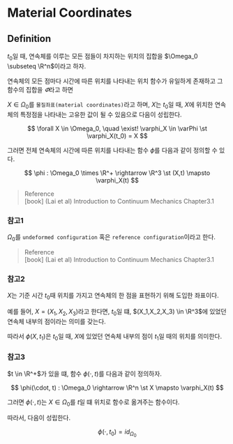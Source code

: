 # Material Coordinates
## Definition
$t_0$일 때, 연속체를 이루는 모든 점들이 차지하는 위치의 집합을 $\Omega_0 \subseteq \R^n$이라고 하자.

연속체의 모든 점마다 시간에 따른 위치를 나타내는 위치 함수가 유일하게 존재하고 그 함수의 집합을 $\varPhi$라고 하면

$X \in \Omega_0$를 `물질좌표(material coordinates)`라고 하며, $X$는  $t_0$일 때, $X$에 위치한 연속체의 특정점을 나타내는 고유한 값이 될 수 있음으로 다음이 성립한다.

$$ \forall X \in \Omega_0, \quad \exist! \varphi_X \in \varPhi \st \varphi_X(t_0) = X $$

그러면 전체 연속체의 시간에 따른 위치를 나타내는 함수 $\phi$를 다음과 같이 정의할 수 있다.

$$ \phi : \Omega_0 \times \R^+ \rightarrow \R^3 \st (X,t) \mapsto \varphi_X(t) $$


> Reference   
> [book] (Lai et al) Introduction to Continuum Mechanics Chapter3.1

### 참고1
$\Omega_0$를 `undeformed configuration` 혹은 `reference configuration`이라고 한다.

> Reference  
> [book] (Lai et al) Introduction to Continuum Mechanics Chapter3.1

### 참고2
$X$는 기준 시간 $t_0$때 위치를 가지고 연속체의 한 점을 표현하기 위해 도입한 좌표이다.

예를 들어, $X=(X_1,X_2,X_3)$라고 한다면, $t_0$일 떄, $(X_1,X_2,X_3) \in \R^3$에 있었던 연속체 내부의 점이라는 의미를 갖는다.

따라서 $\phi(X, t_1)$은 $t_0$일 때, $X$에 있었던 연속체 내부의 점이 $t_1$일 때의 위치를 의미한다.

### 참고3
$t \in \R^+$가 있을 떄, 함수 $\phi(\cdot, t)$를 다음과 같이 정의하자.

$$ \phi(\cdot, t) : \Omega_0 \rightarrow \R^n \st X \mapsto \varphi_X(t) $$

그러면 $\phi(\cdot, t)$는 $X \in \Omega_0$를 $t$일 떄 위치로 함수로 옮겨주는 함수이다.

따라서, 다음이 성립한다.

$$\phi(\cdot, t_0) =id_{\Omega_0}$$
